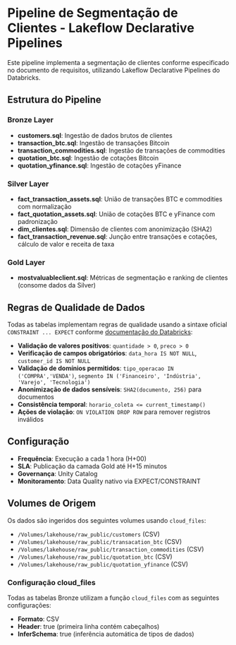 # Pipeline de Segmentação de Clientes - Lakeflow Declarative Pipelines

Este pipeline implementa a segmentação de clientes conforme especificado no documento de requisitos, utilizando Lakeflow Declarative Pipelines do Databricks.

## Estrutura do Pipeline

### Bronze Layer

- **customers.sql**: Ingestão de dados brutos de clientes
- **transaction_btc.sql**: Ingestão de transações Bitcoin
- **transaction_commodities.sql**: Ingestão de transações de commodities
- **quotation_btc.sql**: Ingestão de cotações Bitcoin
- **quotation_yfinance.sql**: Ingestão de cotações yFinance

### Silver Layer

- **fact_transaction_assets.sql**: União de transações BTC e commodities com normalização
- **fact_quotation_assets.sql**: União de cotações BTC e yFinance com padronização
- **dim_clientes.sql**: Dimensão de clientes com anonimização (SHA2)
- **fact_transaction_revenue.sql**: Junção entre transações e cotações, cálculo de valor e receita de taxa

### Gold Layer

- **mostvaluableclient.sql**: Métricas de segmentação e ranking de clientes (consome dados da Silver)

## Regras de Qualidade de Dados

Todas as tabelas implementam regras de qualidade usando a sintaxe oficial `CONSTRAINT ... EXPECT` conforme [documentação do Databricks](https://docs.databricks.com/aws/en/dlt/expectations?language=SQL):

- **Validação de valores positivos**: `quantidade > 0`, `preco > 0`
- **Verificação de campos obrigatórios**: `data_hora IS NOT NULL`, `customer_id IS NOT NULL`
- **Validação de domínios permitidos**: `tipo_operacao IN ('COMPRA','VENDA')`, `segmento IN ('Financeiro', 'Indústria', 'Varejo', 'Tecnologia')`
- **Anonimização de dados sensíveis**: `SHA2(documento, 256)` para documentos
- **Consistência temporal**: `horario_coleta <= current_timestamp()`
- **Ações de violação**: `ON VIOLATION DROP ROW` para remover registros inválidos

## Configuração

- **Frequência**: Execução a cada 1 hora (H+00)
- **SLA**: Publicação da camada Gold até H+15 minutos
- **Governança**: Unity Catalog
- **Monitoramento**: Data Quality nativo via EXPECT/CONSTRAINT

## Volumes de Origem

Os dados são ingeridos dos seguintes volumes usando `cloud_files`:

- `/Volumes/lakehouse/raw_public/customers` (CSV)
- `/Volumes/lakehouse/raw_public/transacation_btc` (CSV)
- `/Volumes/lakehouse/raw_public/transaction_commodities` (CSV)
- `/Volumes/lakehouse/raw_public/quotation_btc` (CSV)
- `/Volumes/lakehouse/raw_public/quotation_yfinance` (CSV)

### Configuração cloud_files

Todas as tabelas Bronze utilizam a função `cloud_files` com as seguintes configurações:

- **Formato**: CSV
- **Header**: true (primeira linha contém cabeçalhos)
- **InferSchema**: true (inferência automática de tipos de dados)
